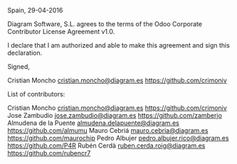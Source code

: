 Spain, 29-04-2016

Diagram Software, S.L. agrees to the terms of the Odoo Corporate Contributor License
Agreement v1.0.

I declare that I am authorized and able to make this agreement and sign this
declaration.

Signed,

Cristian Moncho cristian.moncho@diagram.es https://github.com/crimoniv

List of contributors:

Cristian Moncho cristian.moncho@diagram.es https://github.com/crimoniv
Jose Zambudio jose.zambudio@diagram.es https://github.com/zamberjo
Almudena de la Puente almudena.delapuente@diagram.es https://github.com/almumu
Mauro Cebriá mauro.cebria@diagram.es https://github.com/maurochip
Pedro Albujer pedro.albujer.rico@diagram.es https://github.com/P4R
Rubén Cerdà ruben.cerda.roig@diagram.es https://github.com/rubencr7
